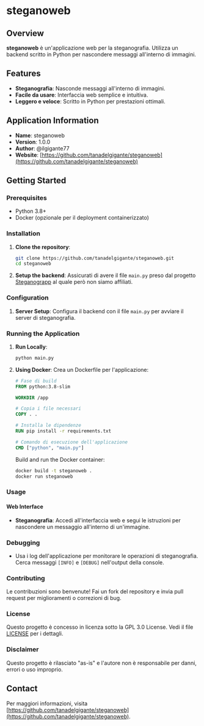 # steganoweb

## Overview
**steganoweb** è un'applicazione web per la steganografia. Utilizza un backend scritto in Python per nascondere messaggi all'interno di immagini.

## Features
- **Steganografia**: Nasconde messaggi all'interno di immagini.
- **Facile da usare**: Interfaccia web semplice e intuitiva.
- **Leggero e veloce**: Scritto in Python per prestazioni ottimali.

## Application Information
- **Name**: steganoweb
- **Version**: 1.0.0
- **Author**: @ilgigante77
- **Website**: [https://github.com/tanadelgigante/steganoweb](https://github.com/tanadelgigante/steganoweb)

## Getting Started

### Prerequisites
- Python 3.8+
- Docker (opzionale per il deployment containerizzato)

### Installation

1. **Clone the repository**:
    ```bash
    git clone https://github.com/tanadelgigante/steganoweb.git
    cd steganoweb
    ```

2. **Setup the backend**:
    Assicurati di avere il file `main.py` preso dal progetto [Steganograpp](https://github.com/chtholine/Steganograpp) al quale però non siamo affiliati.

### Configuration

1. **Server Setup**:
   Configura il backend con il file `main.py` per avviare il server di steganografia.

### Running the Application

1. **Run Locally**:
    ```bash
    python main.py
    ```

2. **Using Docker**:
   Crea un Dockerfile per l'applicazione:
    ```dockerfile
    # Fase di build
    FROM python:3.8-slim

    WORKDIR /app

    # Copia i file necessari
    COPY . .

    # Installa le dipendenze
    RUN pip install -r requirements.txt

    # Comando di esecuzione dell'applicazione
    CMD ["python", "main.py"]
    ```

   Build and run the Docker container:
    ```bash
    docker build -t steganoweb .
    docker run steganoweb
    ```

### Usage

#### Web Interface
- **Steganografia**:
    Accedi all'interfaccia web e segui le istruzioni per nascondere un messaggio all'interno di un'immagine.

### Debugging

- Usa i log dell'applicazione per monitorare le operazioni di steganografia. Cerca messaggi `[INFO]` e `[DEBUG]` nell'output della console.

### Contributing
Le contribuzioni sono benvenute! Fai un fork del repository e invia pull request per miglioramenti o correzioni di bug.

### License
Questo progetto è concesso in licenza sotto la GPL 3.0 License. Vedi il file [LICENSE](LICENSE) per i dettagli.

### Disclaimer
Questo progetto è rilasciato "as-is" e l'autore non è responsabile per danni, errori o uso improprio.

## Contact
Per maggiori informazioni, visita [https://github.com/tanadelgigante/steganoweb](https://github.com/tanadelgigante/steganoweb).
